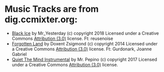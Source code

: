 # Music Tracks are from dig.ccmixter.org:

- <div class="attribution-block"><a href="http://dig.ccmixter.org/files/Mr_Yesterday/58884">Black Ice</a> by Mr_Yesterday (c) copyright 2018 Licensed under a Creative Commons <a href="http://creativecommons.org/licenses/by/3.0/">Attribution (3.0)</a> license. Ft: reusenoise</div>
- <div class="attribution-block"><a href="http://dig.ccmixter.org/files/doxent/45486">Forgotten Land</a> by Doxent Zsigmond (c) copyright 2014 Licensed under a Creative Commons <a href="http://creativecommons.org/licenses/by/3.0/">Attribution (3.0)</a> license. Ft: Gurdonark, Joanne Gabriel</div>
- <div class="attribution-block"><a href="http://dig.ccmixter.org/files/Mr_Pepino/56215">Quiet The Mind Instrumental</a> by Mr. Pepino (c) copyright 2017 Licensed under a Creative Commons <a href="http://creativecommons.org/licenses/by/3.0/">Attribution (3.0)</a> license. </div>